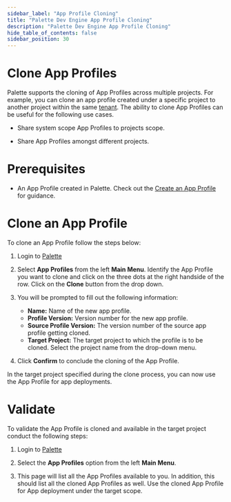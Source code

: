 ```yaml
---
sidebar_label: "App Profile Cloning"
title: "Palette Dev Engine App Profile Cloning"
description: "Palette Dev Engine App Profile Cloning"
hide_table_of_contents: false
sidebar_position: 30
---
```






# Clone App Profiles

Palette supports the cloning of App Profiles across multiple projects. For example, you can clone an app profile created under a specific project to another project within the same [tenant](/glossary-all#tenant). The ability to clone App Profiles can be useful for the following use cases.

* Share system scope App Profiles to projects scope.


* Share App Profiles amongst different projects.

# Prerequisites

* An App Profile created in Palette. Check out the [Create an App Profile](/devx/app-profile/create-app-profile) for guidance.

# Clone an App Profile

To clone an App Profile follow the steps below:

1. Login to [Palette](/devx#quickstartwithpaletteappmode)


2. Select **App Profiles** from the left **Main Menu**. Identify the App Profile you want to clone and click on the three dots at the right handside of the row. Click on the **Clone** button from the drop down.


4. You will be prompted to fill out the following information:
   * **Name:** Name of the new app profile.
   * **Profile Version:** Version number for the new app profile.
   * **Source Profile Version:** The version number of the source app profile getting cloned.
   * **Target Project:** The target project to which the profile is to be cloned. Select the project name from the drop-down menu.


5. Click **Confirm** to conclude the cloning of the App Profile. 

In the target project specified during the clone process, you can now use the App Profile for app deployments.


# Validate

To validate the App Profile is cloned and available in the target project conduct the following steps:


1. Login to [Palette](/devx#quickstartwithpaletteappmode)


2. Select the **App Profiles** option from the left **Main Menu**.     


3. This page will list all the App Profiles available to you. In addition, this should list all the cloned App Profiles as well. Use the cloned App Profile for App deployment under the target scope.



 



